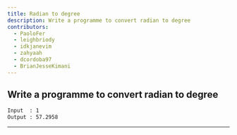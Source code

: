 ```yaml
---
title: Radian to degree
description: Write a programme to convert radian to degree
contributors:
  - PaoloFer
  - leighbriody
  - idkjanevim
  - zahyaah
  - dcordoba97
  - BrianJesseKimani
---
```


## Write a programme to convert radian to degree

```txt
Input  : 1
Output : 57.2958
```

---

